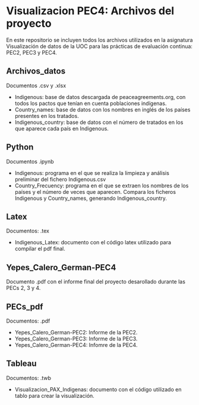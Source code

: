 # Visualizacion PEC4: Archivos del proyecto
En este repositorio se incluyen todos los archivos utilizados en la asignatura Visualización de datos de la UOC para las prácticas de evaluación continua: PEC2, PEC3 y PEC4.

## Archivos_datos
Documentos .csv y .xlsx

* Indigenous: base de datos descargada de peaceagreements.org, con todos los pactos que tenían en cuenta poblaciones indígenas.
* Country_names: base de datos con los nombres en inglés de los países presentes en los tratados.
* Indigenous_country: base de datos con el número de tratados en los que aparece cada país en Indigenous.

## Python
Documentos .ipynb

* Indigenous: programa en el que se realiza la limpieza y análisis preliminar del fichero Indigenous.csv
* Country_Frecuency: programa en el que se extraen los nombres de los países y el número de veces que aparecen. Compara los ficheros Indigenous y Country_names, generando Indigenous_country.

## Latex
Documentos: .tex

* Indigenous_Latex: documento con el código latex utilizado para compilar el pdf final.

## Yepes_Calero_German-PEC4
Documento .pdf con el informe final del proyecto desarollado durante las PECs 2, 3 y 4.

## PECs_pdf
Documentos: .pdf

* Yepes_Calero_German-PEC2: Informe de la PEC2.
* Yepes_Calero_German-PEC3: Informe de la PEC3.
* Yepes_Calero_German-PEC4: Infomre de la PEC4.

## Tableau
Documentos: .twb

* Visualizacion_PAX_Indigenas: documento con el código utilizado en tablo para crear la visualización.


